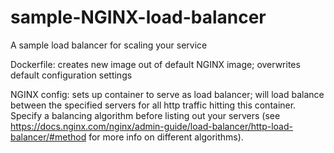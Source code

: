# sample-NGINX-load-balancer
A sample load balancer for scaling your service

Dockerfile:
creates new image out of default NGINX image; overwrites default configuration settings

NGINX config:
sets up container to serve as load balancer; will load balance between the specified servers for all http traffic hitting this container. Specify a balancing algorithm before listing out your servers (see https://docs.nginx.com/nginx/admin-guide/load-balancer/http-load-balancer/#method for more info on different algorithms).

